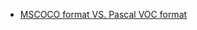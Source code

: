 - [MSCOCO format VS. Pascal VOC format](https://towardsdatascience.com/coco-data-format-for-object-detection-a4c5eaf518c5#:~:text=Pascal%20Visual%20Object%20Classes(VOC)&text=Pascal%20VOC%20is%20an%20XML,for%20training%2C%20testing%20and%20validation.)  
